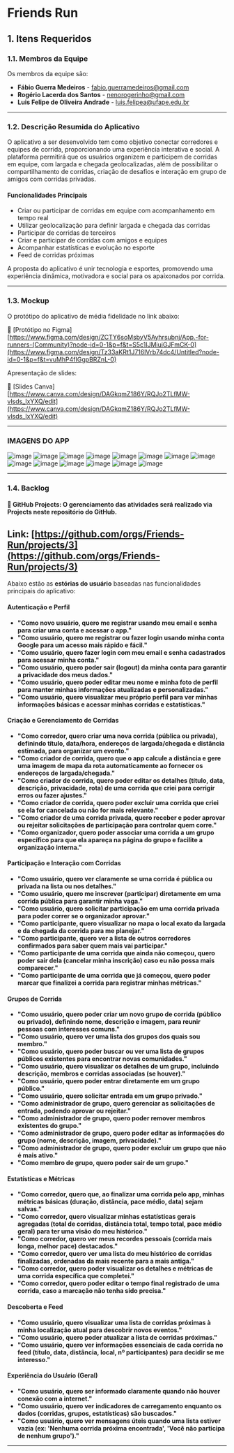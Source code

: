 # Friends Run

## 1. Itens Requeridos  
### 1.1. Membros da Equipe  
Os membros da equipe são:  

- **Fábio Guerra Medeiros** - [fabio.guerramedeiros@gmail.com](mailto:fabio.guerramedeiros@gmail.com)  
- **Rogério Lacerda dos Santos** - [nenorogerinho@gmail.com](mailto:nenorogerinho@gmail.com)
- **Luis Felipe de Oliveira Andrade** - [luis.felipea@ufape.edu.br](mailto:luis.felipea@ufape.edu.br)

---

### 1.2. Descrição Resumida do Aplicativo  
O aplicativo a ser desenvolvido tem como objetivo conectar corredores e equipes de corrida, proporcionando uma experiência interativa e social. A plataforma permitirá que os usuários organizem e participem de corridas em equipe, com largada e chegada geolocalizadas, além de possibilitar o compartilhamento de corridas, criação de desafios e interação em grupo de amigos com corridas privadas.   

#### **Funcionalidades Principais**  
- Criar ou participar de corridas em equipe com acompanhamento em tempo real  
- Utilizar geolocalização para definir largada e chegada das corridas  
- Participar de corridas de terceiros  
- Criar e participar de corridas com amigos e equipes  
- Acompanhar estatísticas e evolução no esporte  
- Feed de corridas próximas  

A proposta do aplicativo é unir tecnologia e esportes, promovendo uma experiência dinâmica, motivadora e social para os apaixonados por corrida.  

---

### 1.3. Mockup  
O protótipo do aplicativo de média fidelidade no link abaixo:  

🔗 [Protótipo no Figma] [https://www.figma.com/design/ZCTY6soMsbyV5Ayhrsubnj/App.-for-runners-(Community)?node-id=0-1&p=f&t=S5c1IJMiuiGJFmCK-0](https://www.figma.com/design/Tz33aKRt1J716lVrb74dc4/Untitled?node-id=0-1&p=f&t=vuMhP4fIGgpBRZnL-0)

Apresentação de slides:

🔗 [Slides Canva] [https://www.canva.com/design/DAGkqmZ186Y/RQJo2TLfMW-vlsds_lxYXQ/edit](https://www.canva.com/design/DAGkqmZ186Y/RQJo2TLfMW-vlsds_lxYXQ/edit)

---
### IMAGENS DO APP
![image](https://github.com/user-attachments/assets/9c93cf4e-81a4-4ee8-a0b1-76643edfdb27) ![image](https://github.com/user-attachments/assets/dd3de07b-3c76-4788-8b0c-15bb9f978722) ![image](https://github.com/user-attachments/assets/b521eb34-ff0d-40b8-8b51-af7e3bbeb1d3) ![image](https://github.com/user-attachments/assets/9f16c628-9a12-4688-bfdb-1dea7d894f75) ![image](https://github.com/user-attachments/assets/4b8c9bf7-ed94-4df7-849f-51ea8d0745c4) ![image](https://github.com/user-attachments/assets/14171214-4ed8-47f0-84b4-6797e6fca51a) ![image](https://github.com/user-attachments/assets/dda796bf-cfda-43fd-8e80-209a7283b6c4) ![image](https://github.com/user-attachments/assets/e7a8da7d-451a-43ac-8a05-d125d2c8a34f) ![image](https://github.com/user-attachments/assets/639ea5e4-f8a4-4d72-88c0-c33109a22ee8) ![image](https://github.com/user-attachments/assets/a24bf86f-2e5f-4d19-bb75-330fa746a074) ![image](https://github.com/user-attachments/assets/c98f8d38-6744-42d7-8ec9-de02a19ae941) ![image](https://github.com/user-attachments/assets/a4a88bf9-1626-4d2f-9770-7d5f14cb343a) ![image](https://github.com/user-attachments/assets/5137cb0d-45af-4c43-9738-ee75c303d94b) ![image](https://github.com/user-attachments/assets/7b322bed-310b-47fc-907d-38edc0a9500c)




















---

### 1.4. Backlog  
#### 📌 **GitHub Projects:** O gerenciamento das atividades será realizado via **Projects** neste repositório do GitHub.  
Link: [https://github.com/orgs/Friends-Run/projects/3](https://github.com/orgs/Friends-Run/projects/3)
---
Abaixo estão as **estórias do usuário** baseadas nas funcionalidades principais do aplicativo:  

#### **Autenticação e Perfil**  
- **"Como novo usuário, quero me registrar usando meu email e senha para criar uma conta e acessar o app."**  
- **"Como usuário, quero me registrar ou fazer login usando minha conta Google para um acesso mais rápido e fácil."**  
- **"Como usuário, quero fazer login com meu email e senha cadastrados para acessar minha conta."**  
- **"Como usuário, quero poder sair (logout) da minha conta para garantir a privacidade dos meus dados."**  
- **"Como usuário, quero poder editar meu nome e minha foto de perfil para manter minhas informações atualizadas e personalizadas."**  
- **"Como usuário, quero visualizar meu próprio perfil para ver minhas informações básicas e acessar minhas corridas e estatísticas."**  

#### **Criação e Gerenciamento de Corridas**  
- **"Como corredor, quero criar uma nova corrida (pública ou privada), definindo título, data/hora, endereços de largada/chegada e distância estimada, para organizar um evento."**  
- **"Como criador de corrida, quero que o app calcule a distância e gere uma imagem de mapa da rota automaticamente ao fornecer os endereços de largada/chegada."**  
- **"Como criador de corrida, quero poder editar os detalhes (título, data, descrição, privacidade, rota) de uma corrida que criei para corrigir erros ou fazer ajustes."**  
- **"Como criador de corrida, quero poder excluir uma corrida que criei se ela for cancelada ou não for mais relevante."**  
- **"Como criador de uma corrida privada, quero receber e poder aprovar ou rejeitar solicitações de participação para controlar quem corre."**  
- **"Como organizador, quero poder associar uma corrida a um grupo específico para que ela apareça na página do grupo e facilite a organização interna."**  

#### **Participação e Interação com Corridas**  
- **"Como usuário, quero ver claramente se uma corrida é pública ou privada na lista ou nos detalhes."**  
- **"Como usuário, quero me inscrever (participar) diretamente em uma corrida pública para garantir minha vaga."**  
- **"Como usuário, quero solicitar participação em uma corrida privada para poder correr se o organizador aprovar."**  
- **"Como participante, quero visualizar no mapa o local exato da largada e da chegada da corrida para me planejar."**  
- **"Como participante, quero ver a lista de outros corredores confirmados para saber quem mais vai participar."**  
- **"Como participante de uma corrida que ainda não começou, quero poder sair dela (cancelar minha inscrição) caso eu não possa mais comparecer."**  
- **"Como participante de uma corrida que já começou, quero poder marcar que finalizei a corrida para registrar minhas métricas."**  

#### **Grupos de Corrida**  
- **"Como usuário, quero poder criar um novo grupo de corrida (público ou privado), definindo nome, descrição e imagem, para reunir pessoas com interesses comuns."**  
- **"Como usuário, quero ver uma lista dos grupos dos quais sou membro."**  
- **"Como usuário, quero poder buscar ou ver uma lista de grupos públicos existentes para encontrar novas comunidades."**  
- **"Como usuário, quero visualizar os detalhes de um grupo, incluindo descrição, membros e corridas associadas (se houver)."**  
- **"Como usuário, quero poder entrar diretamente em um grupo público."**  
- **"Como usuário, quero solicitar entrada em um grupo privado."**  
- **"Como administrador de grupo, quero gerenciar as solicitações de entrada, podendo aprovar ou rejeitar."**  
- **"Como administrador de grupo, quero poder remover membros existentes do grupo."**  
- **"Como administrador de grupo, quero poder editar as informações do grupo (nome, descrição, imagem, privacidade)."**  
- **"Como administrador de grupo, quero poder excluir um grupo que não é mais ativo."**  
- **"Como membro de grupo, quero poder sair de um grupo."**  

#### **Estatísticas e Métricas**  
- **"Como corredor, quero que, ao finalizar uma corrida pelo app, minhas métricas básicas (duração, distância, pace médio, data) sejam salvas."**  
- **"Como corredor, quero visualizar minhas estatísticas gerais agregadas (total de corridas, distância total, tempo total, pace médio geral) para ter uma visão do meu histórico."**  
- **"Como corredor, quero ver meus recordes pessoais (corrida mais longa, melhor pace) destacados."**  
- **"Como corredor, quero ver uma lista do meu histórico de corridas finalizadas, ordenadas da mais recente para a mais antiga."**  
- **"Como corredor, quero poder visualizar os detalhes e métricas de uma corrida específica que completei."**  
- **"Como corredor, quero poder editar o tempo final registrado de uma corrida, caso a marcação não tenha sido precisa."**  

#### **Descoberta e Feed**  
- **"Como usuário, quero visualizar uma lista de corridas próximas à minha localização atual para descobrir novos eventos."**  
- **"Como usuário, quero poder atualizar a lista de corridas próximas."**  
- **"Como usuário, quero ver informações essenciais de cada corrida no feed (título, data, distância, local, nº participantes) para decidir se me interesso."**  

#### **Experiência do Usuário (Geral)**  
- **"Como usuário, quero ser informado claramente quando não houver conexão com a internet."**  
- **"Como usuário, quero ver indicadores de carregamento enquanto os dados (corridas, grupos, estatísticas) são buscados."**  
- **"Como usuário, quero ver mensagens úteis quando uma lista estiver vazia (ex: 'Nenhuma corrida próxima encontrada', 'Você não participa de nenhum grupo')."**
---


